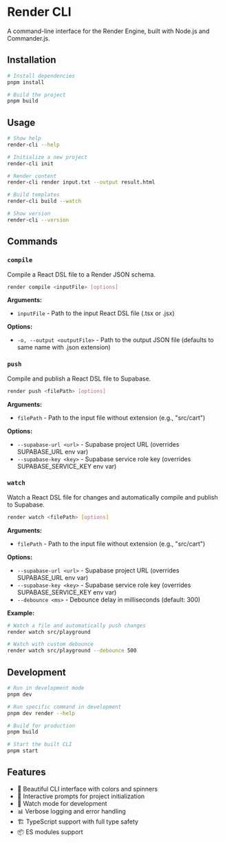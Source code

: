 # Render CLI

A command-line interface for the Render Engine, built with Node.js and Commander.js.

## Installation

```bash
# Install dependencies
pnpm install

# Build the project
pnpm build
```

## Usage

```bash
# Show help
render-cli --help

# Initialize a new project
render-cli init

# Render content
render-cli render input.txt --output result.html

# Build templates
render-cli build --watch

# Show version
render-cli --version
```

## Commands

### `compile`

Compile a React DSL file to a Render JSON schema.

```bash
render compile <inputFile> [options]
```

**Arguments:**

- `inputFile` - Path to the input React DSL file (.tsx or .jsx)

**Options:**

- `-o, --output <outputFile>` - Path to the output JSON file (defaults to same name with .json extension)

### `push`

Compile and publish a React DSL file to Supabase.

```bash
render push <filePath> [options]
```

**Arguments:**

- `filePath` - Path to the input file without extension (e.g., "src/cart")

**Options:**

- `--supabase-url <url>` - Supabase project URL (overrides SUPABASE_URL env var)
- `--supabase-key <key>` - Supabase service role key (overrides SUPABASE_SERVICE_KEY env var)

### `watch`

Watch a React DSL file for changes and automatically compile and publish to Supabase.

```bash
render watch <filePath> [options]
```

**Arguments:**

- `filePath` - Path to the input file without extension (e.g., "src/cart")

**Options:**

- `--supabase-url <url>` - Supabase project URL (overrides SUPABASE_URL env var)
- `--supabase-key <key>` - Supabase service role key (overrides SUPABASE_SERVICE_KEY env var)
- `--debounce <ms>` - Debounce delay in milliseconds (default: 300)

**Example:**

```bash
# Watch a file and automatically push changes
render watch src/playground

# Watch with custom debounce
render watch src/playground --debounce 500
```

## Development

```bash
# Run in development mode
pnpm dev

# Run specific command in development
pnpm dev render --help

# Build for production
pnpm build

# Start the built CLI
pnpm start
```

## Features

- 🎨 Beautiful CLI interface with colors and spinners
- 📝 Interactive prompts for project initialization
- 🔄 Watch mode for development
- 📊 Verbose logging and error handling
- 🏗️ TypeScript support with full type safety
- 📦 ES modules support

